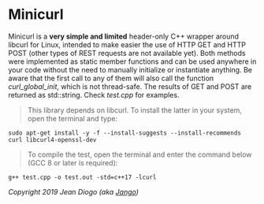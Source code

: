 # Minicurl

Minicurl is a **very simple and limited** header-only C++ wrapper around libcurl for Linux, intended to make easier the use of HTTP GET and HTTP POST (other types of REST requests are not available yet). Both methods were implemented as static member functions and can be used anywhere in your code without the need to manually initialize or instantiate anything. Be aware that the first call to any of them will also call the function *curl_global_init*, which is not thread-safe. The results of GET and POST are returned as std::string. Check *test.cpp* for examples.

> This library depends on libcurl. To install the latter in your system, open the terminal and type:

	sudo apt-get install -y -f --install-suggests --install-recommends curl libcurl4-openssl-dev

> To compile the test, open the terminal and enter the command below (GCC 8 or later is required):

	g++ test.cpp -o test.out -std=c++17 -lcurl

*Copyright 2019 Jean Diogo (aka [Jango](mailto:jeandiogo@gmail.com))*
